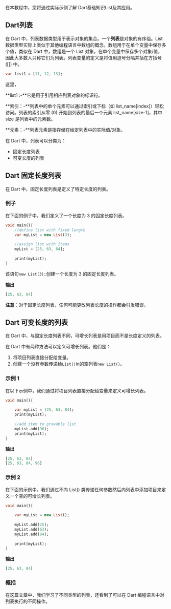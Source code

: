 

在本教程中，您将通过实际示例了解 Dart基础知识List及其应用。

## Dart列表

在 Dart 中，列表数据类型用于表示对象的集合。一个**列表**是对象的有序组。List 数据类型实际上类似于其他编程语言中数组的概念。数组用于在单个变量中保存多个值，类似在 Dart 中，数组是一个 List 对象，在单个变量中保存多个对象/值，因此大多数人只称它们为列表。列表变量的定义是将值用逗号分隔并括在方括号 ([]) 中。



```dart
var list1 = [11, 12, 13];
```

这里，

**list1 :-**它是用于引用相应列表对象的标识符。

**索引：-**列表中的单个元素可以通过索引或下标（如 list_name[index]）轻松访问。列表的索引从零 (0) 开始到列表的最后一个元素 list_name[size-1]，其中 size 是列表中的元素数。

**元素：-**列表元素是指存储在给定列表中的实际值/对象。

在 Dart 中，列表可以分类为：

- 固定长度列表
- 可变长度的列表

## Dart 固定长度列表

在 Dart 中，固定长度列表是定义了特定长度的列表。

### 例子

在下面的例子中，我们定义了一个长度为 3 的固定长度列表。



```dart
void main(){
    //define list with fixed length
    var myList = new List(3);
     
    //assign list with items
    myList = [25, 63, 84];
     
    print(myList);
}
```

该语句`new List(3);`创建一个长度为 3 的固定长度列表。

**输出**

```dart
[25, 63, 84]
```

**注意**：对于固定长度列表，任何可能更改列表长度的操作都会引发错误。

## Dart 可变长度的列表



在 Dart 中，与固定长度列表不同，可增长列表是用项目而不是长度定义的列表。

在 Dart 中有两种方法可以定义可增长列表。他们是：

1. 将项目列表直接分配给变量。
2. 创建一个没有参数传递给`List()`in的空列表`new List()`。

### 示例 1

在以下示例中，我们通过将项目列表直接分配给变量来定义可增长列表。



```dart
void main(){
     
    var myList = [25, 63, 84];  
    print(myList);
     
    //add item to growable list
    myList.add(96);
    print(myList);
}
```

**输出**

```dart
[25, 63, 84]
[25, 63, 84, 96]
```

### 示例 2

在下面的示例中，我们通过不向 List() 类传递任何参数然后向列表中添加项目来定义一个空的可增长列表。



```dart
void main(){
     
    var myList = new List();
     
    myList.add(25);
    myList.add(63);
    myList.add(84);
     
    print(myList);
}
```

**输出**

```dart
[25, 63, 84]
```

### 概括

在这篇文章中，我们学习了不同类型的列表，还看到了可以在 Dart 编程语言中对列表执行的不同操作。